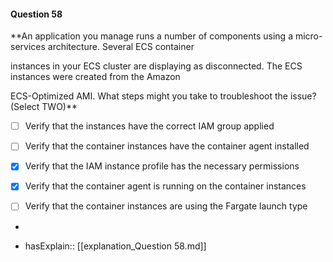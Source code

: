 #### Question  58


**An application you manage runs a number of components using a micro-services architecture. Several ECS container

instances in your ECS cluster are displaying as disconnected. The ECS instances were created from the Amazon

ECS-Optimized AMI. What steps might you take to troubleshoot the issue? (Select TWO)**


- [ ] Verify that the instances have the correct IAM group applied


- [ ] Verify that the container instances have the container agent installed


- [x] Verify that the IAM instance profile has the necessary permissions


- [x] Verify that the container agent is running on the container instances


- [ ] Verify that the container instances are using the Fargate launch type


*

- hasExplain:: [[explanation_Question  58.md]]